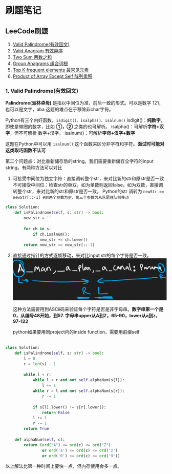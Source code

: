 # 刷题笔记
## LeeCode刷题

1. [Valid Palindrome(有效回文)](#table1)
2. [Valid Anagram 有效异序](#table2)
3. [Two Sum 两数之和](#table3)
4. [Group Anagrams 组合词根](#table4)
5. [Top K frequent elements 最常见元素](#table5)
6. [Product of Array Except Self 阵列乘积](#table6)

### <a id= "table1"> 1. Valid Palindrome(有效回文) </a>

**Palindrome(派林卓母)** 是指以中间位为准，前后一致的形式。可以是数字 121， 也可以是文字，aba
这题的难点在于移除非char字符。

Python有三个内奸函数，`isdigit()、isalpha()、isalnum()` 
isdigit()：**纯数字**，即使是带圈的数字，比如 **①，②** 之类的也可解析。
isalpha()：可解析**字符+汉字**，但不可解析 数字+汉字。
isalnum()：可解析**字母+汉字+数字**

这题在Python中可以用 `isalnum()` 这个函数来区分非字符和字符。**面试时可能对这类取巧函数不认可**

第二个问题点：对比重新储存后的string。我们需要重新储存全字符的input string。有两种方法可以对比
1. 可接受中间位为独立字符：直接调转整个str，来对比新的str和原str是否一致
   不可接受中间位：检查str的单双，如为单数则返回false。如为双数，直接调转整个str，来对比新的str和原str是否一致。
   Python的str 调转为 `newStr == newStr[::-1] #前两个参数为空，第三个参数为从队尾往队前移动`

```python
class Solution:
    def isPalindrome(self, s: str) -> bool:
        new_str = ''

        for ch in s:
            if ch.isalnum():
               new_str += ch.lower()
        return new_str == new_str[::-1]
```


2. 直接通过指针的方式逐帧移动，来对比input str的每个字符是否一致。
   ![image](https://github.com/heqikun85/Code_Note/raw/main/20231231154431.png)

   这种方法需要用到ASCii码来验证每个字符是否是非字母串。**数字串第一个是0，从编号48开始，到57. 字母串upper从A到Z，65-90，lower从a到z，97-122**

   python如果要用同project内的inside function，需要用前缀self

```python

class Solution:
    def isPalindrome(self, s: str) -> bool:
        l = 0
        r = len(s) - 1

        while l < r:
            while l < r and not self.alphaNum(s[l]):
                l += 1
            while r > l and not self.alphaNum(s[r]):
                r -= 1
            
            if s[l].lower() != s[r].lower():
                return False
            l += 1
            r -= 1
        return True 
    
    def alphaNum(self, c):
        return (ord("A") <= ord(c) <= ord("Z") 
                or ord('a') <= ord(c) <= ord('z') 
                or ord('0') <= ord(c) <= ord('9'))
```
以上解法比第一种时间上要快一点，但内存使用会多一点。


